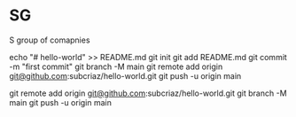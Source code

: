 # SG
S group of comapnies

echo "# hello-world" >> README.md
git init
git add README.md
git commit -m "first commit"
git branch -M main
git remote add origin git@github.com:subcriaz/hello-world.git
git push -u origin main


git remote add origin git@github.com:subcriaz/hello-world.git
git branch -M main
git push -u origin main

